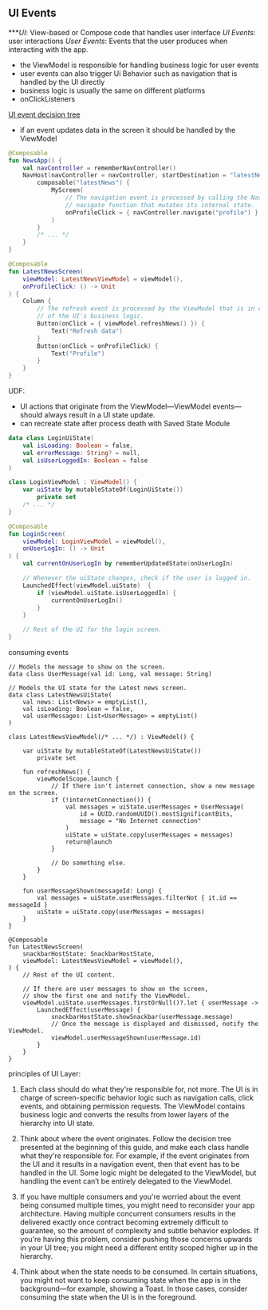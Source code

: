 ## UI Events

****UI*: View-based or Compose code that handles user interface
*UI Events*: user interactions
*User Events*: Events that the user produces when interacting with the app.

- the ViewModel is responsible for handling business logic for user events
- user events can also trigger Ui Behavior such as navigation that is handled by the UI directly
- business logic is usually the same on different platforms
- onClickListeners

[UI event decision tree](https://developer.android.com/jetpack/guide/ui-layer/events#decision-tree)

- if an event updates data in the screen it should be handled by the ViewModel

```kotlin
@Composable
fun NewsApp() {
    val navController = rememberNavController()
    NavHost(navController = navController, startDestination = "latestNews") {
        composable("latestNews") {
            MyScreen(
                // The navigation event is processed by calling the NavController
                // navigate function that mutates its internal state.
                onProfileClick = { navController.navigate("profile") }
            )
        }
        /* ... */
    }
}

@Composable
fun LatestNewsScreen(
    viewModel: LatestNewsViewModel = viewModel(),
    onProfileClick: () -> Unit
) {
    Column {
        // The refresh event is processed by the ViewModel that is in charge
        // of the UI's business logic.
        Button(onClick = { viewModel.refreshNews() }) {
            Text("Refresh data")
        }
        Button(onClick = onProfileClick) {
            Text("Profile")
        }
    }
}
```

UDF:
- UI actions that originate from the ViewModel—ViewModel events—should always result in a UI state update.
- can recreate state after process death with Saved State Module


```kotlin
data class LoginUiState(
    val isLoading: Boolean = false,
    val errorMessage: String? = null,
    val isUserLoggedIn: Boolean = false
)

class LoginViewModel : ViewModel() {
    var uiState by mutableStateOf(LoginUiState())
        private set
    /* ... */
}

@Composable
fun LoginScreen(
    viewModel: LoginViewModel = viewModel(),
    onUserLogIn: () -> Unit
) {
    val currentOnUserLogIn by rememberUpdatedState(onUserLogIn)

    // Whenever the uiState changes, check if the user is logged in.
    LaunchedEffect(viewModel.uiState)  {
        if (viewModel.uiState.isUserLoggedIn) {
            currentOnUserLogIn()
        }
    }

    // Rest of the UI for the login screen.
}
```

consuming events

```koltin
// Models the message to show on the screen.
data class UserMessage(val id: Long, val message: String)

// Models the UI state for the Latest news screen.
data class LatestNewsUiState(
    val news: List<News> = emptyList(),
    val isLoading: Boolean = false,
    val userMessages: List<UserMessage> = emptyList()
)

class LatestNewsViewModel(/* ... */) : ViewModel() {

    var uiState by mutableStateOf(LatestNewsUiState())
        private set

    fun refreshNews() {
        viewModelScope.launch {
            // If there isn't internet connection, show a new message on the screen.
            if (!internetConnection()) {
                val messages = uiState.userMessages + UserMessage(
                    id = UUID.randomUUID().mostSignificantBits,
                    message = "No Internet connection"
                )
                uiState = uiState.copy(userMessages = messages)
                return@launch
            }

            // Do something else.
        }
    }

    fun userMessageShown(messageId: Long) {
        val messages = uiState.userMessages.filterNot { it.id == messageId }
        uiState = uiState.copy(userMessages = messages)
    }
}

@Composable
fun LatestNewsScreen(
    snackbarHostState: SnackbarHostState,
    viewModel: LatestNewsViewModel = viewModel(),
) {
    // Rest of the UI content.

    // If there are user messages to show on the screen,
    // show the first one and notify the ViewModel.
    viewModel.uiState.userMessages.firstOrNull()?.let { userMessage ->
        LaunchedEffect(userMessage) {
            snackbarHostState.showSnackbar(userMessage.message)
            // Once the message is displayed and dismissed, notify the ViewModel.
            viewModel.userMessageShown(userMessage.id)
        }
    }
}
```

principles of UI Layer:

1. Each class should do what they're responsible for, not more. The UI is in charge of screen-specific behavior logic such as navigation calls, click events, and obtaining permission requests. The ViewModel contains business logic and converts the results from lower layers of the hierarchy into UI state.

2. Think about where the event originates. Follow the decision tree presented at the beginning of this guide, and make each class handle what they're responsible for. For example, if the event originates from the UI and it results in a navigation event, then that event has to be handled in the UI. Some logic might be delegated to the ViewModel, but handling the event can’t be entirely delegated to the ViewModel.

3. If you have multiple consumers and you're worried about the event being consumed multiple times, you might need to reconsider your app architecture. Having multiple concurrent consumers results in the delivered exactly once contract becoming extremely difficult to guarantee, so the amount of complexity and subtle behavior explodes. If you're having this problem, consider pushing those concerns upwards in your UI tree; you might need a different entity scoped higher up in the hierarchy.

4. Think about when the state needs to be consumed. In certain situations, you might not want to keep consuming state when the app is in the background—for example, showing a Toast. In those cases, consider consuming the state when the UI is in the foreground.


